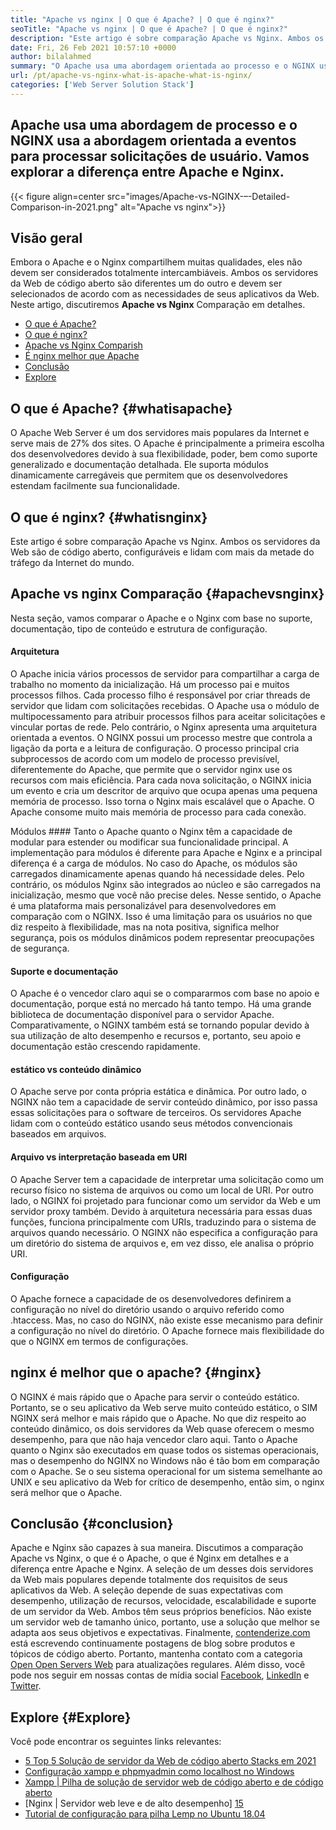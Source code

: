 ```yaml
---
title: "Apache vs nginx | O que é Apache? | O que é nginx?" 
seoTitle: "Apache vs nginx | O que é Apache? | O que é nginx?" 
description: "Este artigo é sobre comparação Apache vs Nginx. Ambos os servidores da Web são de código aberto, configuráveis ​​e lidam com mais da metade do tráfego da Internet do mundo." 
date: Fri, 26 Feb 2021 10:57:10 +0000
author: bilalahmed
summary: "O Apache usa uma abordagem orientada ao processo e o NGINX usa abordagem orientada a eventos para processar solicitações de usuário. Vamos explorar a diferença entre Apache e Nginx." 
url: /pt/apache-vs-nginx-what-is-apache-what-is-nginx/
categories: ['Web Server Solution Stack']
---
```


## Apache usa uma abordagem de processo e o NGINX usa a abordagem orientada a eventos para processar solicitações de usuário. Vamos explorar a diferença entre Apache e Nginx.

{{< figure align=center src="images/Apache-vs-NGINX-–-Detailed-Comparison-in-2021.png" alt="Apache vs nginx">}}


## Visão geral
Embora o Apache e o Nginx compartilhem muitas qualidades, eles não devem ser considerados totalmente intercambiáveis. Ambos os servidores da Web de código aberto são diferentes um do outro e devem ser selecionados de acordo com as necessidades de seus aplicativos da Web. Neste artigo, discutiremos **Apache vs Nginx**  Comparação em detalhes.
  * [O que é Apache?][1]
  * [O que é nginx?][2]
  * [Apache vs Nginx Comparish][3]
  * [É nginx melhor que Apache][4]
  * [Conclusão][5]
  * [Explore][6]

## O que é Apache?   {#whatisapache}
O Apache Web Server é um dos servidores mais populares da Internet e serve mais de 27% dos sites. O Apache é principalmente a primeira escolha dos desenvolvedores devido à sua flexibilidade, poder, bem como suporte generalizado e documentação detalhada. Ele suporta módulos dinamicamente carregáveis ​​que permitem que os desenvolvedores estendam facilmente sua funcionalidade.

## O que é nginx?   {#whatisnginx}
Este artigo é sobre comparação Apache vs Nginx. Ambos os servidores da Web são de código aberto, configuráveis ​​e lidam com mais da metade do tráfego da Internet do mundo.

## Apache vs nginx Comparação   {#apachevsnginx}
Nesta seção, vamos comparar o Apache e o Nginx com base no suporte, documentação, tipo de conteúdo e estrutura de configuração.

#### Arquitetura
O Apache inicia vários processos de servidor para compartilhar a carga de trabalho no momento da inicialização. Há um processo pai e muitos processos filhos. Cada processo filho é responsável por criar threads de servidor que lidam com solicitações recebidas. O Apache usa o módulo de multipocessamento para atribuir processos filhos para aceitar solicitações e vincular portas de rede. Pelo contrário, o Nginx apresenta uma arquitetura orientada a eventos. O NGINX possui um processo mestre que controla a ligação da porta e a leitura de configuração. O processo principal cria subprocessos de acordo com um modelo de processo previsível, diferentemente do Apache, que permite que o servidor nginx use os recursos com mais eficiência. Para cada nova solicitação, o NGINX inicia um evento e cria um descritor de arquivo que ocupa apenas uma pequena memória de processo. Isso torna o Nginx mais escalável que o Apache. O Apache consome muito mais memória de processo para cada conexão.

Módulos ####
Tanto o Apache quanto o Nginx têm a capacidade de modular para estender ou modificar sua funcionalidade principal. A implementação para módulos é diferente para Apache e Nginx e a principal diferença é a carga de módulos. No caso do Apache, os módulos são carregados dinamicamente apenas quando há necessidade deles. Pelo contrário, os módulos Nginx são integrados ao núcleo e são carregados na inicialização, mesmo que você não precise deles. Nesse sentido, o Apache é uma plataforma mais personalizável para desenvolvedores em comparação com o NGINX. Isso é uma limitação para os usuários no que diz respeito à flexibilidade, mas na nota positiva, significa melhor segurança, pois os módulos dinâmicos podem representar preocupações de segurança.

#### Suporte e documentação
O Apache é o vencedor claro aqui se o compararmos com base no apoio e documentação, porque está no mercado há tanto tempo. Há uma grande biblioteca de documentação disponível para o servidor Apache. Comparativamente, o NGINX também está se tornando popular devido à sua utilização de alto desempenho e recursos e, portanto, seu apoio e documentação estão crescendo rapidamente.

#### estático vs conteúdo dinâmico
O Apache serve por conta própria estática e dinâmica. Por outro lado, o NGINX não tem a capacidade de servir conteúdo dinâmico, por isso passa essas solicitações para o software de terceiros. Os servidores Apache lidam com o conteúdo estático usando seus métodos convencionais baseados em arquivos.

#### Arquivo vs interpretação baseada em URI
O Apache Server tem a capacidade de interpretar uma solicitação como um recurso físico no sistema de arquivos ou como um local de URI. Por outro lado, o NGINX foi projetado para funcionar como um servidor da Web e um servidor proxy também. Devido à arquitetura necessária para essas duas funções, funciona principalmente com URIs, traduzindo para o sistema de arquivos quando necessário. O NGINX não especifica a configuração para um diretório do sistema de arquivos e, em vez disso, ele analisa o próprio URI.

#### Configuração
O Apache fornece a capacidade de os desenvolvedores definirem a configuração no nível do diretório usando o arquivo referido como .htaccess. Mas, no caso do NGINX, não existe esse mecanismo para definir a configuração no nível do diretório. O Apache fornece mais flexibilidade do que o NGINX em termos de configurações.

## nginx é melhor que o apache?   {#nginx}
O NGINX é mais rápido que o Apache para servir o conteúdo estático. Portanto, se o seu aplicativo da Web serve muito conteúdo estático, o SIM NGINX será melhor e mais rápido que o Apache. No que diz respeito ao conteúdo dinâmico, os dois servidores da Web quase oferecem o mesmo desempenho, para que não haja vencedor claro aqui. Tanto o Apache quanto o Nginx são executados em quase todos os sistemas operacionais, mas o desempenho do NGINX no Windows não é tão bom em comparação com o Apache. Se o seu sistema operacional for um sistema semelhante ao UNIX e seu aplicativo da Web for crítico de desempenho, então sim, o nginx será melhor que o Apache.

## Conclusão   {#conclusion}
Apache e Nginx são capazes à sua maneira. Discutimos a comparação Apache vs Nginx, o que é o Apache, o que é Nginx em detalhes e a diferença entre Apache e Nginx. A seleção de um desses dois servidores da Web mais populares depende totalmente dos requisitos de seus aplicativos da Web. A seleção depende de suas expectativas com desempenho, utilização de recursos, velocidade, escalabilidade e suporte de um servidor da Web. Ambos têm seus próprios benefícios. Não existe um servidor web de tamanho único, portanto, use a solução que melhor se adapta aos seus objetivos e expectativas.
Finalmente, [contenderize.com][7] está escrevendo continuamente postagens de blog sobre produtos e tópicos de código aberto. Portanto, mantenha contato com a categoria [Open Open Servers Web][8] para atualizações regulares. Além disso, você pode nos seguir em nossas contas de mídia social [Facebook][9], [LinkedIn][10] e [Twitter][11].

## Explore   {#Explore}
Você pode encontrar os seguintes links relevantes:
  * [5 Top 5 Solução de servidor da Web de código aberto Stacks em 2021][12]
  * [Configuração xampp e phpmyadmin como localhost no Windows][13]
  * [Xampp | Pilha de solução de servidor web de código aberto e de código aberto][14]
  * [Nginx | Servidor web leve e de alto desempenho] ​​[15]
  * [Tutorial de configuração para pilha Lemp no Ubuntu 18.04][16]

  
[1]: #whatisapache
[2]: #whatisnginx
[3]: #apachevsnginx
[4]: #nginx
[5]: #conclusion
[6]: #explore
[7]: https://www.containerize.com/
[8]: https://blog.containerize.com/category/web-server-solution-stack/
[9]: https://web.facebook.com/containerize
[10]: https://www.linkedin.com/company/containerize/
[11]: https://twitter.com/containerize_co
[12]: https://blog.containerize.com/2021/01/08/top-5-open-source-web-server-solution-stacks-in-2021/
[13]: https://blog.containerize.com/database-management-software/how-to-setup-xampp-and-phpmyadmin-as-localhost-on-windows/
[14]: https://products.containerize.com/solution-stack/xampp
[15]: https://products.containerize.com/solution-stack/nginx
[16]: https://blog.containerize.com/web-server-solution-stack/setup-tutorial-for-lemp-stack-on-ubuntu-18-04/
